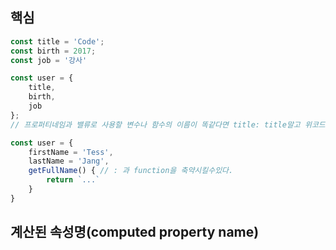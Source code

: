 ## 핵심
```js
const title = 'Code';
const birth = 2017;
const job = '강사'

const user = {
	title,
	birth,
	job
};
// 프로퍼티네임과 밸류로 사용할 변수나 함수의 이름이 똑같다면 title: title말고 위코드처럼 표기가 가능하다.
```

```js
const user = {
	firstName = 'Tess',
	lastName = 'Jang',
	getFullName() { // : 과 function을 축약시킬수있다. 
		return `...`
	}
}
```

## 계산된 속성명(computed property name)
